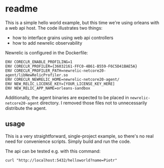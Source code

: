 # readme

This is a simple hello world example, but this time we're using orleans with a web api host. The code illustrates two things:

* how to interface grains using web api controllers
* how to add newrelic observability

Newrelic is configured in the Dockerfile:

```
ENV CORECLR_ENABLE_PROFILING=1
ENV CORECLR_PROFILER={36032161-FFC0-4B61-B559-F6C5D41BAE5A}
ENV CORECLR_PROFILER_PATH=newrelic-netcore20-agent/libNewRelicProfiler.so
ENV CORECLR_NEWRELIC_HOME=newrelic-netcore20-agent/
ENV NEW_RELIC_LICENSE_KEY=[YOUR_LICENSE_KEY_HERE]
ENV NEW_RELIC_APP_NAME=orleans-sandbox
```

Additionally, the agent binaries are expected to be placed in `newrelic-netcore20-agent` directory. I removed those files not to unnecessarily distribute the agent.

## usage

This is a very straightforward, single-project example, so there's no real need for convenience scripts. Simply build and run the code.

The api can be tested e.g. with this command:

```
curl "http://localhost:5432/helloworld?name=Piotr"
```